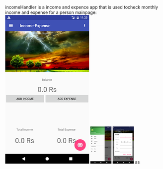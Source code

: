 incomeHandler is a income and expence app that is used tocheck monthly income and expense for a person
mainpage:
![alt tag](https://github.com/MukeshDatyal/Android/blob/master/IncomeHandler%20App/Screenshots/Screenshot_1485928398.png)
![alt tag](https://github.com/MukeshDatyal/Android/blob/master/IncomeHandler%20App/Screenshots/Screenshot_1485928404.png)
![alt tag](https://github.com/MukeshDatyal/Android/blob/master/IncomeHandler%20App/Screenshots/Screenshot_1485928415.png)
as
